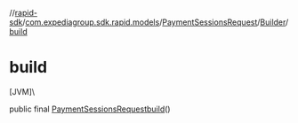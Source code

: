//[rapid-sdk](../../../../index.md)/[com.expediagroup.sdk.rapid.models](../../index.md)/[PaymentSessionsRequest](../index.md)/[Builder](index.md)/[build](build.md)

# build

[JVM]\

public final [PaymentSessionsRequest](../index.md)[build](build.md)()
